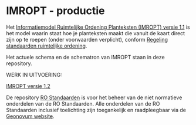 # IMROPT - productie

Het [Informatiemodel Ruimtelijke Ordening Planteksten (IMROPT) versie 1.1](https://ro-standaarden.geonovum.nl/2012/SVBP/1.3/SVBP2012-v1.3.1.pdf) is het model waarin staat hoe je planteksten maakt die vanuit de kaart direct zijn op te roepen (onder voorwaarden verplicht), conform <a href='http://wetten.overheid.nl/BWBR0031829' target='_blank'>Regeling standaarden ruimtelijke ordening</a>.

Het actuele schema en de schematron van IMROPT staan in deze repository. 

WERK IN UITVOERING: 

[IMROPT versie 1.2](https://geonovum.github.io/imropt/)

De repository [RO Standaarden]( https://github.com/Geonovum/ROST) is voor het beheer van de niet normatieve onderdelen van de RO Standaarden. Alle onderdelen van de RO Standaarden inclusief toelichting zijn toegankelijk en raadpleegbaar via de [Geonovum website](https://www.geonovum.nl/geo-standaarden/ro-standaarden-ruimtelijke-ordening#ROStandaarden). 
